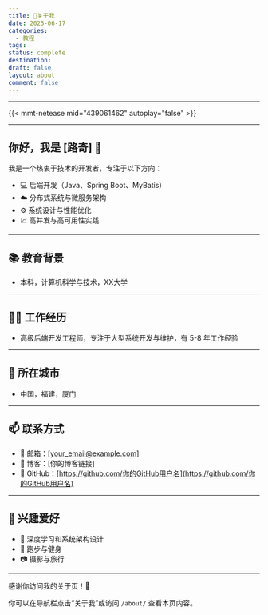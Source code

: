 ```yaml
---
title: 📝关于我
date: 2025-06-17
categories:
  - 教程
tags: 
status: complete
destination: 
draft: false
layout: about
comment: false
---
```

---



{{< mmt-netease mid="439061462" autoplay="false" >}}


---

## 你好，我是 [路奇] 👋


我是一个热衷于技术的开发者，专注于以下方向：

- 💻 后端开发（Java、Spring Boot、MyBatis）
- ☁️ 分布式系统与微服务架构
- ⚙️ 系统设计与性能优化
- 📈 高并发与高可用性实践

---

## 📚 教育背景

- 本科，计算机科学与技术，XX大学

---

## 🧑‍💻 工作经历

- 高级后端开发工程师，专注于大型系统开发与维护，有 5-8 年工作经验

---

## 📍 所在城市

- 中国，福建，厦门

---

## 📫 联系方式

- 📧 邮箱：[your_email@example.com]
- 📝 博客：[你的博客链接]
- 🐙 GitHub：[https://github.com/你的GitHub用户名](https://github.com/你的GitHub用户名)

---

## 🎯 兴趣爱好

- 🧠 深度学习和系统架构设计
- 🏃 跑步与健身
- 📷 摄影与旅行

---

感谢你访问我的关于页！🙌

你可以在导航栏点击“关于我”或访问 `/about/` 查看本页内容。

